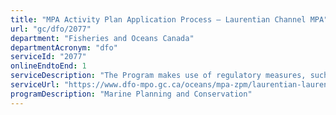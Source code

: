 ```yaml
---
title: "MPA Activity Plan Application Process – Laurentian Channel MPA"
url: "gc/dfo/2077"
department: "Fisheries and Oceans Canada"
departmentAcronym: "dfo"
serviceId: "2077"
onlineEndtoEnd: 1
serviceDescription: "The Program makes use of regulatory measures, such as Marine Protected Areas (MPAs) Regulations in which  prohibitions and allowed activities are detailed, to conserve and sustainably manage marine ecosystems. Activity plans must be submitted to the relevant DFO Regional authority for specific activities, to ensure human activities within the MPA are compliant and consistent with the regulation and objectives of the MPA."
serviceUrl: "https://www.dfo-mpo.gc.ca/oceans/mpa-zpm/laurentian-laurentien/page01-eng.html"
programDescription: "Marine Planning and Conservation"
---
```

